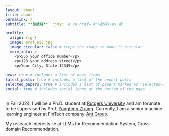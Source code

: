 ```yaml
---
layout: about
title: about
permalink: /
subtitle: **徐武将**  :joy:  # <a href='#'>武将</a> 徐.

profile:
  align: right
  image: prof_pic.jpg
  image_circular: false # crops the image to make it circular
  more_info: >
    <p>555 your office number</p>
    <p>123 your address street</p>
    <p>Your City, State 12345</p>

news: true # includes a list of news items
latest_posts: true # includes a list of the newest posts
selected_papers: true # includes a list of papers marked as "selected={true}"
social: true # includes social icons at the bottom of the page
---
```


In Fall 2024, I will be a Ph.D. student at [Rutgers University](https://newbrunswick.rutgers.edu/) and am forunate to be supervised by Prof. [Yongfeng Zhang](http://www.yongfeng.me/). Currently, I am a senior machine learning engineer at FinTech company [Ant Group](https://www.antgroup.com/en). 

My research interests lie at LLMs for Recommendation System, Cross-domain Recommendation.  

<!-- Write your biography here. Tell the world about yourself. Link to your favorite [subreddit](http://reddit.com). You can put a picture in, too. The code is already in, just name your picture `prof_pic.jpg` and put it in the `img/` folder.

Put your address / P.O. box / other info right below your picture. You can also disable any of these elements by editing `profile` property of the YAML header of your `_pages/about.md`. Edit `_bibliography/papers.bib` and Jekyll will render your [publications page](/al-folio/publications/) automatically.

Link to your social media connections, too. This theme is set up to use [Font Awesome icons](https://fontawesome.com/) and [Academicons](https://jpswalsh.github.io/academicons/), like the ones below. Add your Facebook, Twitter, LinkedIn, Google Scholar, or just disable all of them. -->
